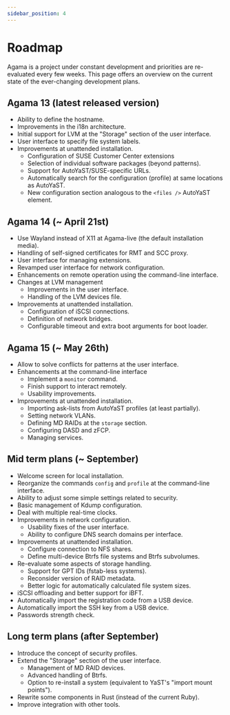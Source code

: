 ```yaml
---
sidebar_position: 4
---
```


# Roadmap

Agama is a project under constant development and priorities are re-evaluated every few weeks. This
page offers an overview on the current state of the ever-changing development plans.

## Agama 13 (latest released version)

- Ability to define the hostname.
- Improvements in the i18n architecture.
- Initial support for LVM at the "Storage" section of the user interface.
- User interface to specify file system labels.
- Improvements at unattended installation.
  - Configuration of SUSE Customer Center extensions
  - Selection of individual software packages (beyond patterns).
  - Support for AutoYaST/SUSE-specific URLs.
  - Automatically search for the configuration (profile) at same locations as AutoYaST.
  - New configuration section analogous to the `<files />` AutoYaST element.

## Agama 14 (~ April 21st)

- Use Wayland instead of X11 at Agama-live (the default installation media).
- Handling of self-signed certificates for RMT and SCC proxy.
- User interface for managing extensions.
- Revamped user interface for network configuration.
- Enhancements on remote operation using the command-line interface.
- Changes at LVM management
  - Improvements in the user interface.
  - Handling of the LVM devices file.
- Improvements at unattended installation.
  - Configuration of iSCSI connections.
  - Definition of network bridges.
  - Configurable timeout and extra boot arguments for boot loader.

## Agama 15 (~ May 26th)

- Allow to solve conflicts for patterns at the user interface.
- Enhancements at the command-line interface
  - Implement a `monitor` command.
  - Finish support to interact remotely.
  - Usability improvements.
- Improvements at unattended installation.
  - Importing ask-lists from AutoYaST profiles (at least partially).
  - Setting network VLANs.
  - Defining MD RAIDs at the `storage` section.
  - Configuring DASD and zFCP.
  - Managing services.

## Mid term plans (~ September)

- Welcome screen for local installation.
- Reorganize the commands `config` and `profile` at the command-line interface.
- Ability to adjust some simple settings related to security.
- Basic management of Kdump configuration.
- Deal with multiple real-time clocks.
- Improvements in network configuration.
  - Usability fixes of the user interface.
  - Ability to configure DNS search domains per interface.
- Improvements at unattended installation.
  - Configure connection to NFS shares.
  - Define multi-device Btrfs file systems and Btrfs subvolumes.
- Re-evaluate some aspects of storage handling.
  - Support for GPT IDs (fstab-less systems).
  - Reconsider version of RAID metadata.
  - Better logic for automatically calculated file system sizes.
- iSCSI offloading and better support for iBFT.
- Automatically import the registration code from a USB device.
- Automatically import the SSH key from a USB device.
- Passwords strength check.

## Long term plans (after September)

- Introduce the concept of security profiles.
- Extend the "Storage" section of the user interface.
  - Management of MD RAID devices.
  - Advanced handling of Btrfs.
  - Option to re-install a system (equivalent to YaST's "import mount points").
- Rewrite some components in Rust (instead of the current Ruby).
- Improve integration with other tools.
